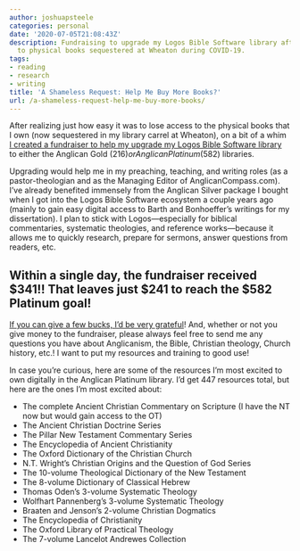 ```yaml
---
author: joshuapsteele
categories: personal
date: '2020-07-05T21:08:43Z'
description: Fundraising to upgrade my Logos Bible Software library after losing access
  to physical books sequestered at Wheaton during COVID-19.
tags:
- reading
- research
- writing
title: 'A Shameless Request: Help Me Buy More Books?'
url: /a-shameless-request-help-me-buy-more-books/
---
```


After realizing just how easy it was to lose access to the physical books that I own (now sequestered in my library carrel at Wheaton), on a bit of a whim [I created a fundraiser to help my upgrade my Logos Bible Software library](https://www.facebook.com/donate/573962246651661/) to either the Anglican Gold ($216) or Anglican Platinum ($582) libraries.

Upgrading would help me in my preaching, teaching, and writing roles (as a pastor-theologian and as the Managing Editor of AnglicanCompass.com). I’ve already benefited immensely from the Anglican Silver package I bought when I got into the Logos Bible Software ecosystem a couple years ago (mainly to gain easy digital access to Barth and Bonhoeffer’s writings for my dissertation). I plan to stick with Logos—especially for biblical commentaries, systematic theologies, and reference works—because it allows me to quickly research, prepare for sermons, answer questions from readers, etc.

## Within a single day, the fundraiser received $341!! That leaves just $241 to reach the $582 Platinum goal! 

[If you can give a few bucks, I’d be very grateful](https://www.facebook.com/donate/573962246651661/)! And, whether or not you give money to the fundraiser, please always feel free to send me any questions you have about Anglicanism, the Bible, Christian theology, Church history, etc.! I want to put my resources and training to good use!

In case you’re curious, here are some of the resources I’m most excited to own digitally in the Anglican Platinum library. I’d get 447 resources total, but here are the ones I’m most excited about:

- The complete Ancient Christian Commentary on Scripture (I have the NT now but would gain access to the OT)
- The Ancient Christian Doctrine Series
- The Pillar New Testament Commentary Series
- The Encyclopedia of Ancient Christianity
- The Oxford Dictionary of the Christian Church
- N.T. Wright’s Christian Origins and the Question of God Series
- The 10-volume Theological Dictionary of the New Testament
- The 8-volume Dictionary of Classical Hebrew
- Thomas Oden’s 3-volume Systematic Theology
- Wolfhart Pannenberg’s 3-volume Systematic Theology
- Braaten and Jenson’s 2-volume Christian Dogmatics
- The Encyclopedia of Christianity
- The Oxford Library of Practical Theology
- The 7-volume Lancelot Andrewes Collection